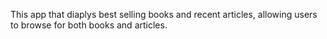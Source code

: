This app that diaplys best selling books and recent articles, allowing users to browse for both books and articles.

